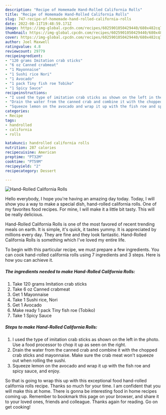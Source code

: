```yaml
---
description: "Recipe of Homemade Hand-Rolled California Rolls"
title: "Recipe of Homemade Hand-Rolled California Rolls"
slug: 747-recipe-of-homemade-hand-rolled-california-rolls
date: 2022-08-11T19:48:59.171Z
image: https://img-global.cpcdn.com/recipes/6025901050429440/680x482cq70/hand-rolled-california-rolls-recipe-main-photo.jpg
thumbnail: https://img-global.cpcdn.com/recipes/6025901050429440/680x482cq70/hand-rolled-california-rolls-recipe-main-photo.jpg
cover: https://img-global.cpcdn.com/recipes/6025901050429440/680x482cq70/hand-rolled-california-rolls-recipe-main-photo.jpg
author: Joel Maxwell
ratingvalue: 4.8
reviewcount: 29779
recipeingredient:
- "120 grams Imitation crab sticks"
- "6 oz Canned crabmeat"
- "1 Mayonnaise"
- "1 Sushi rice Nori"
- "1 Avocado"
- "1 pack Tiny fish roe Tobiko"
- "1 Spicy Sauce"
recipeinstructions:
- "I used the type of imitation crab sticks as shown on the left in the photo. Use a food processor to chop it up as seen on the right."
- "Drain the water from the canned crab and combine it with the chopped crab sticks and mayonnaise. Make sure the crab meat won&#39;t squeeze out when rolling the sushi."
- "Squeeze lemon on the avocado and wrap it up with the fish roe and spicy sauce, and enjoy."
categories:
- Recipe
tags:
- handrolled
- california
- rolls

katakunci: handrolled california rolls 
nutrition: 287 calories
recipecuisine: American
preptime: "PT32M"
cooktime: "PT59M"
recipeyield: "2"
recipecategory: Dessert

---
```



![Hand-Rolled California Rolls](https://img-global.cpcdn.com/recipes/6025901050429440/680x482cq70/hand-rolled-california-rolls-recipe-main-photo.jpg)

Hello everybody, I hope you're having an amazing day today. Today, I will show you a way to make a special dish, hand-rolled california rolls. One of my favorites food recipes. For mine, I will make it a little bit tasty. This will be really delicious.

Hand-Rolled California Rolls is one of the most favored of recent trending meals on earth. It is simple, it's quick, it tastes yummy. It is appreciated by millions every day. They are fine and they look fantastic. Hand-Rolled California Rolls is something which I've loved my entire life.




To begin with this particular recipe, we must prepare a few ingredients. You can cook hand-rolled california rolls using 7 ingredients and 3 steps. Here is how you can achieve it.

<!--inarticleads1-->

##### The ingredients needed to make Hand-Rolled California Rolls:

1. Take 120 grams Imitation crab sticks
1. Take 6 oz Canned crabmeat
1. Get 1 Mayonnaise
1. Take 1 Sushi rice, Nori
1. Get 1 Avocado
1. Make ready 1 pack Tiny fish roe (Tobiko)
1. Take 1 Spicy Sauce




<!--inarticleads2-->

##### Steps to make Hand-Rolled California Rolls:

1. I used the type of imitation crab sticks as shown on the left in the photo. Use a food processor to chop it up as seen on the right.
1. Drain the water from the canned crab and combine it with the chopped crab sticks and mayonnaise. Make sure the crab meat won&#39;t squeeze out when rolling the sushi.
1. Squeeze lemon on the avocado and wrap it up with the fish roe and spicy sauce, and enjoy.




So that is going to wrap this up with this exceptional food hand-rolled california rolls recipe. Thanks so much for your time. I am confident that you will make this at home. There is gonna be interesting food in home recipes coming up. Remember to bookmark this page on your browser, and share it to your loved ones, friends and colleague. Thanks again for reading. Go on get cooking!
